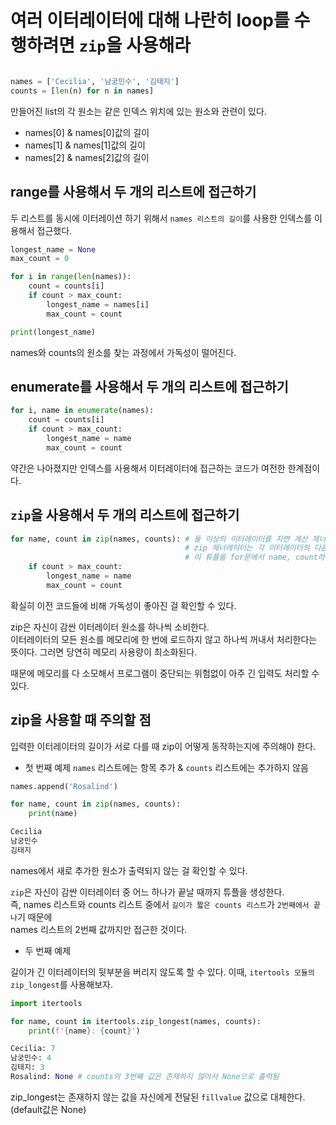 # 여러 이터레이터에 대해 나란히 loop를 수행하려면 `zip`을 사용해라 

``` python

names = ['Cecilia', '남궁민수', '김태지']
counts = [len(n) for n in names]

```

만들어진 list의 각 원소는 같은 인덱스 위치에 있는 원소와 관련이 있다.  
- names[0] & names[0]값의 길이
- names[1] & names[1]값의 길이
- names[2] & names[2]값의 길이

## range를 사용해서 두 개의 리스트에 접근하기 

두 리스트를 동시에 이터레이션 하기 위해서 `names 리스트의 길이`를 사용한 인덱스를 이용해서 접근했다. 

``` python 
longest_name = None
max_count = 0

for i in range(len(names)):
    count = counts[i]
    if count > max_count:
        longest_name = names[i]
        max_count = count

print(longest_name)

```

names와 counts의 원소를 찾는 과정에서 가독성이 떨어진다. 

## enumerate를 사용해서 두 개의 리스트에 접근하기 

``` python
for i, name in enumerate(names):
    count = counts[i]
    if count > max_count:
        longest_name = name
        max_count = count

```

약간은 나아졌지만 인덱스를 사용해서 이터레이터에 접근하는 코드가 여전한 한계점이다. 

## `zip`을 사용해서 두 개의 리스트에 접근하기 

``` python
for name, count in zip(names, counts): # 둘 이상의 이터레이터를 지연 계산 제너레이터를 사용해 묶어줌
                                       # zip 제너레이터는 각 이터레이터의 다음 값이 들어있는 튜플을 반환한다
                                       # 이 튜플을 for문에서 name, count라는 이름의 변수로 언패킹했다. 
    if count > max_count:
        longest_name = name
        max_count = count
```

확실히 이전 코드들에 비해 가독성이 좋아진 걸 확인할 수 있다. 

zip은 자신이 감싼 이터레이터 원소를 하나씩 소비한다.  
이터레이터의 모든 원소를 메모리에 한 번에 로드하지 않고 하나씩 꺼내서 처리한다는 뜻이다. 그러면 당연히 메모리 사용량이 최소화된다.  

때문에 메모리를 다 소모해서 프로그램이 중단되는 위험없이 아주 긴 입력도 처리할 수 있다. 

## zip을 사용할 때 주의할 점 

입력한 이터레이터의 길이가 서로 다를 때 zip이 어떻게 동작하는지에 주의해야 한다. 

- 첫 번째 예제
`names` 리스트에는 항목 추가 & `counts` 리스트에는 추가하지 않음 
``` python 
names.append('Rosalind')

for name, count in zip(names, counts):
    print(name)

Cecilia
남궁민수
김태지 
```

names에서 새로 추가한 원소가 출력되지 않는 걸 확인할 수 있다. 

`zip`은 자신이 감싼 이터레이터 중 어느 하나가 끝날 때까지 튜플을 생성한다.  
즉, names 리스트와 counts 리스트 중에서 `길이가 짧은 counts 리스트`가 `2번째에서 끝나`기 때문에  
names 리스트의 2번째 값까지만 접근한 것이다. 

- 두 번째 예제

길이가 긴 이터레이터의 뒷부분을 버리지 않도록 할 수 있다. 이때, `itertools 모듈의 zip_longest`를 사용해보자. 

``` python
import itertools

for name, count in itertools.zip_longest(names, counts):
    print(f'{name}: {count}')

Cecilia: 7
남궁민수: 4
김태지: 3
Rosalind: None # counts의 3번째 값은 존재하지 않아서 None으로 출력됨 

```

zip_longest는 존재하지 않는 값을 자신에게 전달된 `fillvalue` 값으로 대체한다. (default값은 None)











